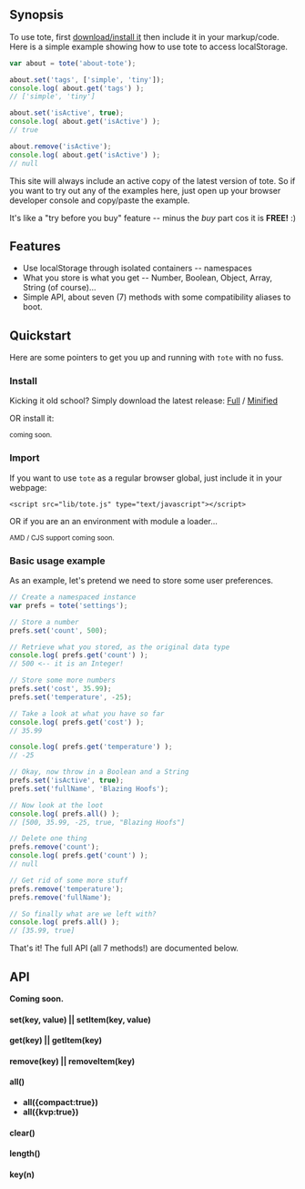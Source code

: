 ## Synopsis

To use tote, first [download/install it](#quickstart) then include it in your markup/code.
Here is a simple example showing how to use tote to access localStorage.

```javascript
var about = tote('about-tote');

about.set('tags', ['simple', 'tiny']);
console.log( about.get('tags') );
// ['simple', 'tiny']

about.set('isActive', true);
console.log( about.get('isActive') );
// true

about.remove('isActive');
console.log( about.get('isActive') );
// null
```

<p class="note note-info">
This site will always include an active copy of the latest version of tote. So if you want to 
try out any of the examples here, just open up your browser developer console and copy/paste 
the example.
</p>

It's like a "try before you buy" feature -- minus the *buy* part cos it is **FREE!** :) 


## Features

- Use localStorage through isolated containers -- namespaces
- What you store is what you get -- Number, Boolean, Object, Array, String (of course)...
- Simple API, about seven (7) methods with some compatibility aliases to boot.


## <a name="quickstart"></a>Quickstart

Here are some pointers to get you up and running with `†ote` with no fuss.

### Install

Kicking it old school? Simply download the latest release: <a href="dist/tote.js">Full</a>
/ <a href="dist/tote.min.js">Minified</a>

OR install it:

<small class="muted">coming soon.</small>

### Import

If you want to use `tote` as a regular browser global, just include it in your webpage:

```markup
<script src="lib/tote.js" type="text/javascript"></script>
```

OR if you are an an environment with module a loader...

<small class="muted">AMD / CJS support coming soon.</small>


### Basic usage example

As an example, let's pretend we need to store some user preferences.

```javascript
// Create a namespaced instance
var prefs = tote('settings');

// Store a number
prefs.set('count', 500);

// Retrieve what you stored, as the original data type
console.log( prefs.get('count') );
// 500 <-- it is an Integer!

// Store some more numbers
prefs.set('cost', 35.99);
prefs.set('temperature', -25);

// Take a look at what you have so far
console.log( prefs.get('cost') );
// 35.99

console.log( prefs.get('temperature') );
// -25

// Okay, now throw in a Boolean and a String
prefs.set('isActive', true);
prefs.set('fullName', 'Blazing Hoofs');

// Now look at the loot
console.log( prefs.all() );
// [500, 35.99, -25, true, "Blazing Hoofs"] 

// Delete one thing
prefs.remove('count');
console.log( prefs.get('count') );
// null

// Get rid of some more stuff
prefs.remove('temperature');
prefs.remove('fullName');

// So finally what are we left with?
console.log( prefs.all() );
// [35.99, true]
```

That's it! The full API (all 7 methods!) are documented below.


## <a name="api"></a>API

<p class="note note-info">
<strong>Coming soon<strong>.
</p>

#### set(key, value) || setItem(key, value)

#### get(key) || getItem(key)

#### remove(key) || removeItem(key)

#### all()

- all({compact:true})
- all({kvp:true})

#### clear()

#### length()

#### key(n)



